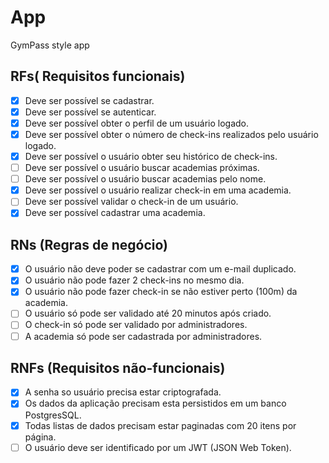 # App

GymPass style app

## RFs( Requisitos funcionais)

- [X] Deve ser possível se cadastrar.
- [X] Deve ser possível se autenticar.
- [X] Deve ser possível obter o perfil de um usuário logado.
- [X] Deve ser possível obter o número de check-ins realizados pelo usuário logado.
- [X] Deve ser possível o usuário obter seu histórico de check-ins.
- [ ] Deve ser possível o usuário buscar academias próximas.
- [ ] Deve ser possível o usuário buscar academias pelo nome.
- [X] Deve ser possível o usuário realizar check-in em uma academia.
- [ ] Deve ser possível validar o check-in de um usuário.
- [X] Deve ser possível cadastrar uma academia.

## RNs (Regras de negócio)

- [X] O usuário não deve poder se cadastrar com um e-mail duplicado.
- [X] O usuário não pode fazer 2 check-ins no mesmo dia.
- [X] O usuário não pode fazer check-in se não estiver perto (100m) da academia.
- [ ] O usuário só pode ser validado até 20 minutos após criado.
- [ ] O check-in só pode ser validado por administradores.
- [ ] A academia só pode ser cadastrada por administradores.

## RNFs (Requisitos não-funcionais)

- [X] A senha so usuário precisa estar criptografada.
- [X] Os dados da aplicação precisam esta persistidos em um banco PostgresSQL.
- [X] Todas listas de dados precisam estar paginadas com 20 itens por página.
- [ ] O usuário deve ser identificado por um JWT (JSON Web Token).
